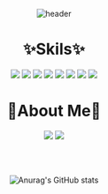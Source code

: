 <div align=center>

![header](https://capsule-render.vercel.app/api?type=Waving&text=Hi%20there👋,%20I'm%20Minji!&fontSize=40&color=C5E2FF)

<h1>✨Skils✨</h1>

<img src="https://img.shields.io/badge/Node.js-339933?style=flat-square&logo=Node.js&logoColor=white"/> <img src="https://img.shields.io/badge/JavaScript-F7DF1E?style=flat-square&logo=JavaScript&logoColor=white"/> <img src="https://img.shields.io/badge/AmazonEC2-FF9900?style=flat-square&logo=AmazonEC2&logoColor=white"/> <img src="https://img.shields.io/badge/Java-007396?style=flat-square&logo=Java&logoColor=white"/> <img src="https://img.shields.io/badge/Spring Boot-6DB33F?style=flat-square&logo=Spring Boot&logoColor=white"/> <img src="https://img.shields.io/badge/Vue.js-4FC08D?style=flat-square&logo=Vue.js&logoColor=white"/> <img src="https://img.shields.io/badge/React.js-61DAFB?style=flat-square&logo=React&logoColor=white"/> <img src="https://img.shields.io/badge/Linux-FCC624?style=flat-square&logo=Linux&logoColor=white"/>
<br>

<h1>🎁About Me🎁</h1>

<a href="https://www.notion.so/PROGRAMMER-a3ec34e731664d11b9ec38bb46bd7e5b/"><img src="https://img.shields.io/badge/Notion-000000?style=flat-square&logo=Notion&logoColor=white&link=https://www.notion.so/PROGRAMMER-a3ec34e731664d11b9ec38bb46bd7e5b"></a>
<a href="https://velog.io/@maymin96/posts/"><img src="https://img.shields.io/badge/blog-20C997?style=flat-square&logo=Velog&logoColor=white&link=https://www.notion.so/PROGRAMMER-a3ec34e731664d11b9ec38bb46bd7e5b"/></a>

<br><br>
<!--
**minji856/minji856** is a ✨ _special_ ✨ repository because its `README.md` (this file) appears on your GitHub profile.

Here are some ideas to get you started:

- 🔭 I’m currently working on ...
- 🌱 I’m currently learning ...
- 👯 I’m looking to collaborate on ...
- 🤔 I’m looking for help with ...
- 💬 Ask me about ...
- 📫 How to reach me: ...
- 😄 Pronouns: ...
- ⚡ Fun fact: ...
-->
![Anurag's GitHub stats](https://github-readme-stats.vercel.app/api?username=minji856&show_icons=true&theme=radical)

</div>
